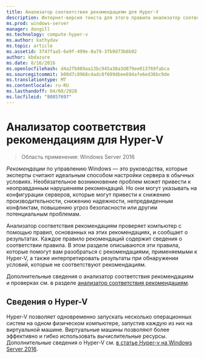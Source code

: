```yaml
---
title: Анализатор соответствия рекомендациям для Hyper-V
description: Интернет-версия текста для этого правила анализатор соответствия рекомендациям.
ms.prod: windows-server
manager: dongill
ms.technology: compute-hyper-v
ms.author: kathydav
ms.topic: article
ms.assetid: 3747faa5-6e9f-499e-8a79-3fb9d73b6b92
author: kbdazure
ms.date: 8/16/2016
ms.openlocfilehash: d4a2fb889aa13bc945a38a3d879ee013769fabca
ms.sourcegitcommit: b00d7c8968c4adc8f699dbee694afe6ed36bc9de
ms.translationtype: MT
ms.contentlocale: ru-RU
ms.lasthandoff: 04/08/2020
ms.locfileid: "80857697"
---
```

# <a name="best-practices-analyzer-for-hyper-v"></a>Анализатор соответствия рекомендациям для Hyper-V

>Область применения: Windows Server 2016
  
*Рекомендации* по управлению Windows — это руководства, которые эксперты считают идеальным способом настройки сервера в обычных условиях. Необязательное возникновение проблем может привести к неоправданным нарушениям рекомендаций. Но они могут указывать на конфигурации серверов, которые могут привести к снижению производительности, снижению надежности, непредвиденным конфликтам, повышению угроз безопасности или другим потенциальным проблемам.  
  
Анализатор соответствия рекомендациям проверяет компьютер с помощью правил, основанных на этих рекомендациях, и сообщает о результатах. Каждое правило рекомендаций содержит сведения о соответствии правила. В этом разделе описываются эти правила, которые помогут вам разобраться с рекомендациями, применяемыми к Hyper-V, а также интерпретировать результаты при обнаружении условий, которые не соответствуют рекомендациям.  
  
Дополнительные сведения о анализатор соответствия рекомендациям и проверках см. в разделе [анализатор соответствия рекомендациям](https://go.microsoft.com/fwlink/?LinkId=122786).  
  
## <a name="about-hyper-v"></a>Сведения о Hyper-V  
Hyper-V позволяет одновременно запускать несколько операционных систем на одном физическом компьютере, запустив каждую из них на виртуальной машине. Виртуальные машины позволяют более эффективно и гибко использовать вычислительные ресурсы. Дополнительные сведения о Hyper-V см. [в статье Hyper-v на Windows Server 2016](../Hyper-V-on-Windows-Server.md).  
  


